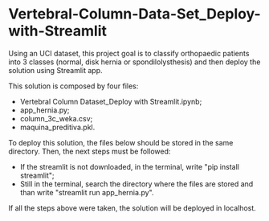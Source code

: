 # Vertebral-Column-Data-Set_Deploy-with-Streamlit
Using an UCI dataset, this project goal is to classify orthopaedic patients into 3 classes (normal, disk hernia or spondilolysthesis) and then deploy the solution using Streamlit app.

This solution is composed by four files:

- Vertebral Column Dataset_Deploy with Streamlit.ipynb;
- app_hernia.py;
- column_3c_weka.csv;
- maquina_preditiva.pkl.

To deploy this solution, the files below should be stored in the same directory. Then, the next steps must be followed:

- If the streamlit is not downloaded, in the terminal, write "pip install streamlit";
- Still in the terminal, search the directory where the files are stored and than write "streamlit run app_hernia.py".

If all the steps above were taken, the solution will be deployed in localhost.
